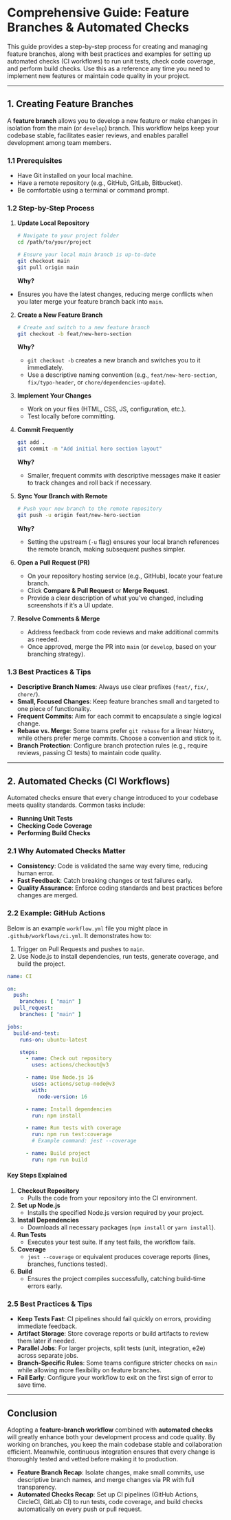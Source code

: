 # Comprehensive Guide: Feature Branches & Automated Checks

This guide provides a step-by-step process for creating and managing feature branches, along with best practices and examples for setting up automated checks (CI workflows) to run unit tests, check code coverage, and perform build checks. Use this as a reference any time you need to implement new features or maintain code quality in your project.

---

## 1. Creating Feature Branches

A **feature branch** allows you to develop a new feature or make changes in isolation from the main (or `develop`) branch. This workflow helps keep your codebase stable, facilitates easier reviews, and enables parallel development among team members.

### 1.1 Prerequisites

- Have Git installed on your local machine.
- Have a remote repository (e.g., GitHub, GitLab, Bitbucket).
- Be comfortable using a terminal or command prompt.

### 1.2 Step-by-Step Process

1. **Update Local Repository**

   ```bash
   # Navigate to your project folder
   cd /path/to/your/project

   # Ensure your local main branch is up-to-date
   git checkout main
   git pull origin main
   ```

   **Why?**  

- Ensures you have the latest changes, reducing merge conflicts when you later merge your feature branch back into `main`.

2. **Create a New Feature Branch**

   ```bash
   # Create and switch to a new feature branch
   git checkout -b feat/new-hero-section
   ```

   **Why?**  
   - `git checkout -b` creates a new branch and switches you to it immediately.  
   - Use a descriptive naming convention (e.g., `feat/new-hero-section`, `fix/typo-header`, or `chore/dependencies-update`).

3. **Implement Your Changes**
   - Work on your files (HTML, CSS, JS, configuration, etc.).
   - Test locally before committing.

4. **Commit Frequently**

   ```bash
   git add .
   git commit -m "Add initial hero section layout"
   ```

   **Why?**  
   - Smaller, frequent commits with descriptive messages make it easier to track changes and roll back if necessary.

5. **Sync Your Branch with Remote**

   ```bash
   # Push your new branch to the remote repository
   git push -u origin feat/new-hero-section
   ```

   **Why?**  
   - Setting the upstream (`-u` flag) ensures your local branch references the remote branch, making subsequent pushes simpler.

6. **Open a Pull Request (PR)**
   - On your repository hosting service (e.g., GitHub), locate your feature branch.
   - Click **Compare & Pull Request** or **Merge Request**.
   - Provide a clear description of what you’ve changed, including screenshots if it’s a UI update.

7. **Resolve Comments & Merge**
   - Address feedback from code reviews and make additional commits as needed.
   - Once approved, merge the PR into `main` (or `develop`, based on your branching strategy).

### 1.3 Best Practices & Tips

- **Descriptive Branch Names**: Always use clear prefixes (`feat/`, `fix/`, `chore/`).
- **Small, Focused Changes**: Keep feature branches small and targeted to one piece of functionality.
- **Frequent Commits**: Aim for each commit to encapsulate a single logical change.
- **Rebase vs. Merge**: Some teams prefer `git rebase` for a linear history, while others prefer merge commits. Choose a convention and stick to it.
- **Branch Protection**: Configure branch protection rules (e.g., require reviews, passing CI tests) to maintain code quality.

---

## 2. Automated Checks (CI Workflows)

Automated checks ensure that every change introduced to your codebase meets quality standards. Common tasks include:

- **Running Unit Tests**  
- **Checking Code Coverage**  
- **Performing Build Checks**

### 2.1 Why Automated Checks Matter

- **Consistency**: Code is validated the same way every time, reducing human error.  
- **Fast Feedback**: Catch breaking changes or test failures early.  
- **Quality Assurance**: Enforce coding standards and best practices before changes are merged.

### 2.2 Example: GitHub Actions

Below is an example `workflow.yml` file you might place in `.github/workflows/ci.yml`. It demonstrates how to:

1. Trigger on Pull Requests and pushes to `main`.  
2. Use Node.js to install dependencies, run tests, generate coverage, and build the project.

```yaml
name: CI

on:
  push:
    branches: [ "main" ]
  pull_request:
    branches: [ "main" ]

jobs:
  build-and-test:
    runs-on: ubuntu-latest

    steps:
      - name: Check out repository
        uses: actions/checkout@v3

      - name: Use Node.js 16
        uses: actions/setup-node@v3
        with:
          node-version: 16

      - name: Install dependencies
        run: npm install

      - name: Run tests with coverage
        run: npm run test:coverage
        # Example command: jest --coverage

      - name: Build project
        run: npm run build
```

#### Key Steps Explained

1. **Checkout Repository**  
   - Pulls the code from your repository into the CI environment.
2. **Set up Node.js**  
   - Installs the specified Node.js version required by your project.
3. **Install Dependencies**  
   - Downloads all necessary packages (`npm install` or `yarn install`).
4. **Run Tests**  
   - Executes your test suite. If any test fails, the workflow fails.
5. **Coverage**  
   - `jest --coverage` or equivalent produces coverage reports (lines, branches, functions tested).
6. **Build**  
   - Ensures the project compiles successfully, catching build-time errors early.

### 2.5 Best Practices & Tips

- **Keep Tests Fast**: CI pipelines should fail quickly on errors, providing immediate feedback.
- **Artifact Storage**: Store coverage reports or build artifacts to review them later if needed.
- **Parallel Jobs**: For larger projects, split tests (unit, integration, e2e) across separate jobs.
- **Branch-Specific Rules**: Some teams configure stricter checks on `main` while allowing more flexibility on feature branches.
- **Fail Early**: Configure your workflow to exit on the first sign of error to save time.

---

## Conclusion

Adopting a **feature-branch workflow** combined with **automated checks** will greatly enhance both your development process and code quality. By working on branches, you keep the main codebase stable and collaboration efficient. Meanwhile, continuous integration ensures that every change is thoroughly tested and vetted before making it to production.

- **Feature Branch Recap**: Isolate changes, make small commits, use descriptive branch names, and merge changes via PR with full transparency.
- **Automated Checks Recap**: Set up CI pipelines (GitHub Actions, CircleCI, GitLab CI) to run tests, code coverage, and build checks automatically on every push or pull request.
